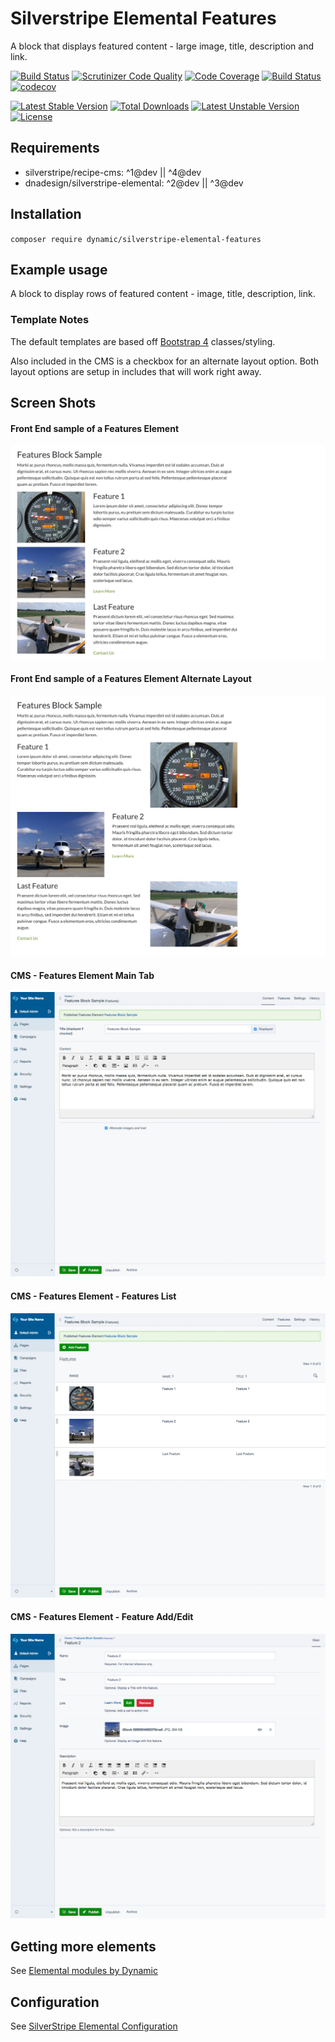 # Silverstripe Elemental Features

A block that displays featured content - large image, title, description and link.

[![Build Status](https://travis-ci.org/dynamic/silverstripe-elemental-features.svg?branch=master)](https://travis-ci.org/dynamic/silverstripe-elemental-features)
[![Scrutinizer Code Quality](https://scrutinizer-ci.com/g/dynamic/silverstripe-elemental-features/badges/quality-score.png?b=master)](https://scrutinizer-ci.com/g/dynamic/silverstripe-elemental-features/?branch=master)
[![Code Coverage](https://scrutinizer-ci.com/g/dynamic/silverstripe-elemental-features/badges/coverage.png?b=master)](https://scrutinizer-ci.com/g/dynamic/silverstripe-elemental-features/?branch=master)
[![Build Status](https://scrutinizer-ci.com/g/dynamic/silverstripe-elemental-features/badges/build.png?b=master)](https://scrutinizer-ci.com/g/dynamic/silverstripe-elemental-features/build-status/master)
[![codecov](https://codecov.io/gh/dynamic/silverstripe-elemental-features/branch/master/graph/badge.svg)](https://codecov.io/gh/dynamic/silverstripe-elemental-features)

[![Latest Stable Version](https://poser.pugx.org/dynamic/silverstripe-elemental-features/v/stable)](https://packagist.org/packages/dynamic/silverstripe-elemental-features)
[![Total Downloads](https://poser.pugx.org/dynamic/silverstripe-elemental-features/downloads)](https://packagist.org/packages/dynamic/silverstripe-elemental-features)
[![Latest Unstable Version](https://poser.pugx.org/dynamic/silverstripe-elemental-features/v/unstable)](https://packagist.org/packages/dynamic/silverstripe-elemental-features)
[![License](https://poser.pugx.org/dynamic/silverstripe-elemental-features/license)](https://packagist.org/packages/dynamic/silverstripe-elemental-features)

## Requirements

* silverstripe/recipe-cms: ^1@dev || ^4@dev
* dnadesign/silverstripe-elemental: ^2@dev || ^3@dev

## Installation

`composer require dynamic/silverstripe-elemental-features`

## Example usage

A block to display rows of featured content - image, title, description, link.

### Template Notes

The default templates are based off [Bootstrap 4](https://getbootstrap.com/) classes/styling.

Also included in the CMS is a checkbox for an alternate layout option. Both layout options are setup in includes that will work right away.

## Screen Shots

#### Front End sample of a Features Element
![Front End sample of a Features Element](./readme-images/features-block-sample.jpg)

#### Front End sample of a Features Element Alternate Layout
![Front End sample of a Features Element](./readme-images/features-block-sample-alt.jpg)

#### CMS - Features Element Main Tab
![CMS - Features Block Main Tab](./readme-images/features-block-cms.jpg)

#### CMS - Features Element - Features List
![CMS - Features Block Main Tab](./readme-images/features-block-cms-features-list.jpg)

#### CMS - Features Element - Feature Add/Edit
![CMS - Features Block Main Tab](./readme-images/features-block-cms-feature.jpg)

## Getting more elements

See [Elemental modules by Dynamic](https://github.com/dynamic/silverstripe-elemental-blocks#included-blocks)

## Configuration

See [SilverStripe Elemental Configuration](https://github.com/dnadesign/silverstripe-elemental#configuration)
